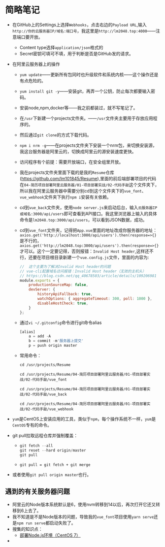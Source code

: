 # 简略笔记

* 在GitHub上的Settings上选择`Webhooks`，点击右边的`Payload URL`,输入`http://你的云服务器IP/域名:端口号`，我这里是`http://lm2048.top:4000`——注意端口要开放。
  * Content type选择`application/json`格式的
  * Secret密钥可填可不填，用于判断是否是GitHub发的请求。

* 在阿里云服务器上的操作

  * `yum update`——更新所有包同时也升级软件和系统内核——这个操作还是有点危险的。

  * `yum install git -y`——安装git，再弄一个公钥，防止每次都要输入密码。

  * 安装node,npm,docker等——我之前都装过，就不写笔记了。

  * 在`/usr`下新建一个projects文件夹。——`/usr`文件夹主要用于存放应用程序的。

  * 然后通过`git clone`的方式下载代码。

  * `npm i nrm -g`——在projects文件夹下安装一个nrm包，来切换安装源，我这台服务器是阿里云的，切换成阿里云的源安装速度更快。

  * 访问程序有个前提：需要开放端口，在安全组里开放。

  * 我在projects文件夹里面下载的是我的`Resume`仓库(https://github.com/lm101845/Resume),里面的前后端部署项目的代码在`04-简历项目部署阿里云服务器/01-项目部署实战/02-代码手敲`这个文件夹下，所以我在阿里云服务器中需要分别cd到这个文件夹下的`vue_font`、`vue_webhook`文件夹下执行`npm i`安装有关依赖。

  * cd到`vue_back`文件夹，使用`node server.js`来启动后台，输入`云服务器IP或域名:3000/api/users`即可查看到API接口。我这里浏览器上输入的具体命令是`lm2048.top:3000/api/users`，可以看到JSON数据，成功。

  * cd到`vue_font`文件夹，记得把`App.vue`里面的地址改成你服务器的地址：`axios.get('http://localhost:3000/api/users').then(response=>{}`是不行的，` axios.get('http://lm2048.top:3000/api/users').then(response=>{}`才可以。这个一定要记得，否则报错：`Invalid Host header`,这样还不行，还要在项目根目录新建一个`vue.config.js`文件，里面的内容为:

    ~~~javascript
    //  这个主要为了解决Invalid Host header的问题
    // vue-cli配置域名访问报错：Invalid Host header（无效的主机头）
    // https://blog.csdn.net/qq_40678503/article/details/109206981
    module.exports = {
        productionSourceMap: false,
        devServer: {
            historyApiFallback: true,
            watchOptions: { aggregateTimeout: 300, poll: 1000 },
            disableHostCheck: true,
        }
    };
    ~~~

  * 通过`vi ~/.gitconfig`命令进行git命令alias

    ~~~javascript
    [alias]
    	a = add -A
    	b = commit -m'服务器上提交'
    	p = push origin master
    ~~~

  * 常用命令：

    ~~~
    cd /usr/projects/Resume
    
    cd /usr/projects/Resume/04-简历项目部署阿里云服务器/01-项目部署实战/02-代码手敲/vue_font
    
    cd /usr/projects/Resume/04-简历项目部署阿里云服务器/01-项目部署实战/02-代码手敲/vue_back
    
    cd /usr/projects/Resume/04-简历项目部署阿里云服务器/01-项目部署实战/02-代码手敲/vue_webhook
    ~~~

* `yum`是CentOS上安装应用的工具，类似于`npm`，每个操作系统不一样，`yum`是`CentOS`专有的命令。

* git pull拉取远程仓库并强制覆盖：

  * ~~~javascript
    git fetch --all
    git reset --hard origin/master
    git pull
    ~~~

  * `git pull = git fetch + git merge`

* 或者使用`git pull origin master`也行。

## 遇到的有关服务器问题

* 阿里云的Node版本系统默认是6，使用nvm转移到14以后，再次打开它还又转移到6上去了。
* 我不知道是不是Node版本的问题，导致我的`vue_font`项目使用`yarn serve`还是`npm run serve`都启动失败了。
* 搜集的知识点：
  * [部署Node.js环境（CentOS 7）](https://help.aliyun.com/document_detail/50775.html#section-tug-p3l-h9l)
* 

